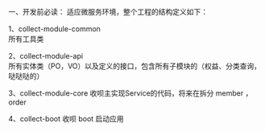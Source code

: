 一、开发前必读：
适应微服务环境，整个工程的结构定义如下：

1、collect-module-common   
所有工具类

2、collect-module-api            
所有实体类（PO，VO）以及定义的接口，包含所有子模块的（权益、分类查询，哒哒哒的）

3、collect-module-core
收呗主实现Service的代码，将来在拆分 member ，order 

4、collect-boot
收呗 boot 启动应用